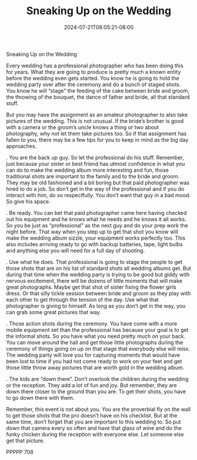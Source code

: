 ﻿---
title: "Sneaking Up on the Wedding"
date: 2024-07-21T08:05:21-08:00
description: "TXT Tips for Web Success"
featured_image: "/images/TXT.jpg"
tags: ["TXT"]
---

Sneaking Up on the Wedding

Every wedding has a professional photographer who has been doing this for years.  What they are going to produce is pretty much a known entity before the wedding even gets started.  You know he is going to hold the wedding party over after the ceremony and do a bunch of staged shots.  You know he will “stage” the feeding of the cake between bride and groom, the throwing of the bouquet, the dance of father and bride, all that standard stuff.

But you may have the assignment as an amateur photographer to also take pictures of the wedding.  This is not unusual.  If the bride’s brother is good with a camera or the groom’s uncle knows a thing or two about photography, why not let them take pictures too.  So if that assignment has fallen to you, there may be a few tips for you to keep in mind as the big day approaches.

.	You are the back up guy.  So let the professional do his stuff.  Remember, just because your sister or best friend has utmost confidence in what you can do to make the wedding album more interesting and fun, those traditional shots are important to the family and to the bride and groom.  They may be old fashioned and a bit boring but that paid photographer was hired to do a job.  So don’t get in the way of the professional and if you do interact with him, do so respectfully.  You don’t want that guy in a bad mood.  So give his space.

.	Be ready.  You can bet that paid photographer came here having checked out his equipment and he knows what he needs and he knows it all works.  So you be just as “professional” as the next guy and do your prep work the night before.  That way when you step up to get that shot you know will make the wedding album sizzle, your equipment works perfectly too.  This also includes arriving ready to go with backup batteries, tape, light bulbs and anything else you will need for a full day of shooting.

.	Use what he does.  That professional is going to stage the people to get those shots that are on his list of standard shots all wedding albums get.  But during that time when the wedding party is trying to be good but giddy with nervous excitement, there will be dozens of little moments that will make great photographs.  Maybe get that shot of sister fixing the flower girls dress.  Or that silly tickle session between bride and groom as they play with each other to get through the tension of the day.  Use what that photographer is giving to himself.  As long as you don’t get in the way, you can grab some great pictures that way.

.	Those action shots during the ceremony.  You have come with a more mobile equipment set than the professional has because your goal is to get the informal shots.  So you have what you need pretty much on your back.  You can move around the hall and get those little photographs during the ceremony of things going on up on that stage that everybody else will miss.  The wedding party will love you for capturing moments that would have been lost to time if you had not come ready to work on your feet and get those little throw away pictures that are worth gold in the wedding album.

.	The kids are “down there”.  Don’t overlook the children during the wedding or the reception.  They add a lot of fun and joy.  But remember, they are down there closer to the ground than you are.  To get their shots, you have to go down there with them.

Remember, this event is not about you.  You are the proverbial fly on the wall to get those shots that the pro doesn’t have on his checklist.  But at the same time, don’t forget that you are important to this wedding to.  So put down that camera every so often and have that glass of wine and do the funky chicken during the reception with everyone else.  Let someone else get that picture.

PPPPP 708

